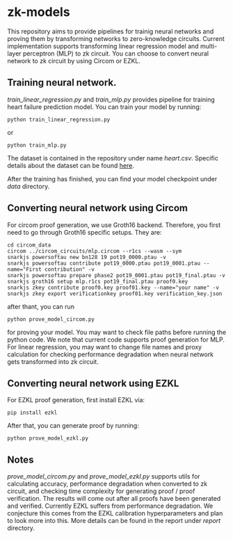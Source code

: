 # zk-models
This repository aims to provide pipelines for trainig neural networks and proving them by transforming networks to zero-knowledge circuits.
Current implementation supports transforming linear regression model and multi-layer perceptron (MLP) to zk circuit.
You can choose to convert neural network to zk circuit by using Circom or EZKL.

## Training neural network.
*train_linear_regression.py* and *train_mlp.py* provides pipeline for training heart failure prediction model.
You can train your model by running:
```
python train_linear_regression.py
```
or
```
python train_mlp.py
```
The dataset is contained in the repository under name *heart.csv*. 
Specific details about the dataset can be found [here](https://www.kaggle.com/datasets/fedesoriano/heart-failure-prediction).

After the training has finished, you can find your model checkpoint under *data* directory.

## Converting neural network using Circom
For circom proof generation, we use Groth16 backend. Therefore, you first need to go through Groth16 specific setups.
They are: 

```
cd circom_data
circom ../circom_circuits/mlp.circom --r1cs --wasm --sym
snarkjs powersoftau new bn128 19 pot19_0000.ptau -v
snarkjs powersoftau contribute pot19_0000.ptau pot19_0001.ptau --name="First contribution" -v
snarkjs powersoftau prepare phase2 pot19_0001.ptau pot19_final.ptau -v
snarkjs groth16 setup mlp.r1cs pot19_final.ptau proof0.key
snarkjs zkey contribute proof0.key proof01.key --name="your name" -v
snarkjs zkey export verificationkey proof01.key verification_key.json
```
after thant, you can run 
```
python prove_model_circom.py
```
for proving your model. You may want to check file paths before running the python code.
We note that current code supports proof generation for MLP. For linear regression, you may want to change file names and proxy calculation for checking performance degradation when neural network gets transformed into zk circuit. 

## Converting neural network using EZKL
For EZKL proof generation, first install EZKL via:
```
pip install ezkl
```
After that, you can generate proof by running:
```
python prove_model_ezkl.py
```

## Notes
*prove_model_circom.py* and *prove_model_ezkl.py* supports utils for calculating accuracy, performance degradation when converted to zk circuit, and checking time complexity for generating proof / proof verification. The results will come out after all proofs have been generated and verified. Currently EZKL suffers from performance degradation. We conjecture this comes from the EZKL calibration hyperparameters and plan to look more into this. More details can be found in the report under *report* directory.
